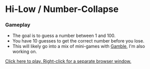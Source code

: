 # Hi-Low / Number-Collapse

### Gameplay

* The goal is to guess a number between 1 and 100.
* You have 10 guesses to get the correct number before you lose.
* This will likely go into a mix of mini-games with [Gamble](https://github.com/ryankhawkins/Gamble), I'm also working on.

[Click here to play. Right-click for a separate browser window.](https://ryankhawkins.github.io/Hi-Low-Number-Collapse/)
